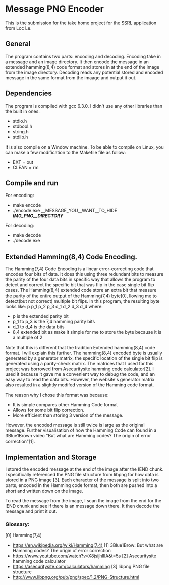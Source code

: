 # Message PNG Encoder

This is the submission for the take home project for the SSRL application from Loc Le. 
## General
The program contains two parts: encoding and decoding. Encoding take in a message and an image
directory. It then encode the message in an extended hamming(8,4) code format and stores in
at the end of the image from the image directory. Decoding reads any potential stored and encoded 
message in the same format from the imaage and output it out. 

## Dependencies
The program is compiled with gcc 6.3.0.
I didn't use any other libraries than the built in ones.
- stdio.h
- stdbool.h
- string.h
- stdlib.h

It is also compile on a Window machine. To be able to compile on Linux, you can make a few
modification to the Makefile file as follow:
- EXT = out
- CLEAN = rm


## Compile and run
For encoding: 
- make encode
- ./encode.exe __MESSAGE_YOU__WANT__TO_HIDE  ___IMG_PNG__DIRECTORY___

For decoding:
- make decode
- ./decode.exe 


## Extended Hamming(8,4) Code Encoding.
The Hamming(7,4) Code Encoding is a linear error-correcting code that encodes four bits of data. 
It does this using three redundant bits to measure the parity of the four data bits in specific
way that allows the program to detect and correct the specific bit that was flip in the case single
bit flip cases. The Hamming(8,4) extended code store an extra bit that measure the parity of the entire
output of the Hamming(7,4) byte[0], llowing me to detect(but not correct) multiple bit flips.
In this program, the resulting byte looks like:
p p_1 p_2 p_3 d_1 d_2 d_3 d_4
where:
- p is the extended parity bit
- p_1 to p_3 is the 7,4 hamming parity bits
- d_1 to d_4 is the data bits 
- 8,4 extended bit as make it simple for me to store the byte because it is a multiple of 2

Note that this is different that the tradition Extended hamming(8,4) code format.
I will explain this further. The hamming(8,4) encoded byte is usually generated by
a generator matrix, the specific location of the single bit flip is generated using
a parity-check matrix. The matrices that I used for this project was borrowed from 
Asecuritysite hamming code calculator[2]. I used it because it gave me a convenient
way to debug the code, and an easy way to read the data bits. However, the website's
generator matrix also resulted in a slightly modifed version of the Hamming
code format. 

The reason why I chose this format was because:
- It is simple compares other Hamming Code format
- Allows for some bit flip correction.
- More efficient than storing 3 version of the message. 

However, the encoded message is still twice is large as the original 
message. Further visualisation of how the Hamming Code can found in
a 3Blue1Brown video "But what are Hamming codes? The origin of error correction"[1].


## Implementation and Storage
I stored the encoded message at the end of the image after the IEND chunk.
I specifically referenced the PNG file structure from libpng for how data is
stored in a PNG image [3]. 
Each character of the message is split into two parts, encoded in the Hamming code
format, then both are pushed into a short and written down on the image. 

To read the message from the image, I scan the image from the end for 
the IEND chunk and see if there is an message down there. It then decode
the message and print it out. 




### Glossary:
[0] Hamming(7,4)
- https://en.wikipedia.org/wiki/Hamming(7,4)
[1] 3Blue1Brow: But what are Hamming codes? The origin of error correction
- https://www.youtube.com/watch?v=X8jsijhllIA&t=5s
[2] Asecuritysite hamming code calculator
- https://asecuritysite.com/calculators/hamming
[3] libpng PNG file structure
- http://www.libpng.org/pub/png/spec/1.2/PNG-Structure.html